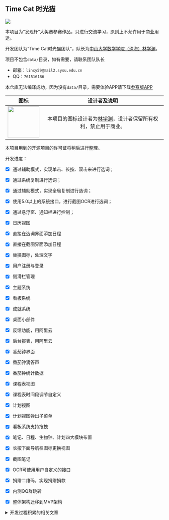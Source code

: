 ## Time Cat 时光猫

![](https://github.com/triline3/timecat/blob/master/app/src/main/res/mipmap-xhdpi/bannar.png?raw=true)

本项目为“发现杯”大奖赛参赛作品，只进行交流学习，原则上不允许用于商业用途。

开发团队为“Time Cat时光猫团队”，队长为[中山大学数学学院（珠海）林学渊](https://github.com/LinXueyuanStdio)。

项目不包含`data/`目录，如有需要，请联系团队队长
  - 邮箱：`linxy59@mail2.sysu.edu.cn`
  - QQ：`761516186`

本仓库无法编译成功，因为没有`data/`目录，需要体验APP请下载[参赛版APP](https://github.com/triline3/timecat/blob/master/app/for_test/release/com.time.cat.apk?raw=true)

| 图标 | 设计者及说明 |
|:---:|:---:|
| <img width="100px" src="https://github.com/triline3/timecat/blob/master/app/src/main/res/mipmap-hdpi/ic_launcher.png?raw=true" /> | 本项目的图标设计者为[林学渊](https://github.com/LinXueyuanStdio)，设计者保留所有权利，禁止用于商业。|

本项目用到的开源项目的许可证将稍后进行整理。

开发进度：

- [x] 通过辅助模式，实现单击、长按、双击来进行选词；
- [x] 通过系统复制进行选词；
- [x] 通过辅助模式，实现全局复制进行选词；
- [x] 使用5.0以上的系统接口，进行截图OCR进行选词；
- [x] 通过悬浮窗、通知栏进行控制；
- [x] 日历视图
- [x] 直接在选词界面添加日程
- [x] 直接在截图界面添加日程
- [x] 替换图标，处理文字
- [x] 用户注册与登录
- [x] 侧滑栏管理
- [x] 主题系统
- [x] 看板系统
- [x] 成就系统
- [x] 桌面小部件
- [x] 反馈功能，用阿里云
- [x] 后台报表，用阿里云
- [x] 番茄钟界面
- [x] 番茄钟滴答声
- [x] 番茄钟统计数据
- [x] 课程表视图
- [x] 课程表时间段调节自定义
- [x] 计划视图
- [x] 计划视图弹出子菜单
- [x] 看板系统支持拖拽
- [x] 笔记、日程、生物钟、计划四大模块布置
- [x] 长按下面导航栏图标更换视图
- [x] 截图笔记
- [x] OCR可使用用户自定义的接口
- [x] 捐赠二维码，实现捐赠捐款
- [x] 内测QQ群跳转
- [x] 整体架构迁移到MVP架构


<details>
  <summary>开发过程积累的相关文章</summary>

[【Android TimeCat】 解决Gradle :Resolve dependencies :classpath的办法](http://xichen.pub/2018/03/06/2018-03-06-Android-TimeCat-%E8%A7%A3%E5%86%B3Gradle-Resolvedependencies-classpath%E7%9A%84%E5%8A%9E%E6%B3%95/)

[【Android TimeCat】 切换软键盘和标签键盘时界面跳动](http://xichen.pub/2018/03/06/2018-03-06-Android-TimeCat-%E5%88%87%E6%8D%A2%E8%BD%AF%E9%94%AE%E7%9B%98%E5%92%8C%E6%A0%87%E7%AD%BE%E9%94%AE%E7%9B%98%E6%97%B6%E7%95%8C%E9%9D%A2%E8%B7%B3%E5%8A%A8/)

[【Android TimeCat】 原地归并排序](http://xichen.pub/2018/03/01/2018-03-01-Android-TimeCat-%E5%8E%9F%E5%9C%B0%E5%BD%92%E5%B9%B6%E6%8E%92%E5%BA%8F/)

[【Android TimeCat】 给刷新按钮添加旋转动画](http://xichen.pub/2018/03/01/2018-03-01-Android-TimeCat-%E7%BB%99%E5%88%B7%E6%96%B0%E6%8C%89%E9%92%AE%E6%B7%BB%E5%8A%A0%E6%97%8B%E8%BD%AC%E5%8A%A8%E7%94%BB/)

[【Android TimeCat】 MVP架构演进](http://xichen.pub/2018/02/28/2018-02-28-Android-TimeCat-MVP%E6%9E%B6%E6%9E%84%E6%BC%94%E8%BF%9B/)

[【Android TimeCat】 RecyclerView的卡顿问题](http://xichen.pub/2018/02/27/2018-02-27-Android-TimeCat-RecyclerView%E7%9A%84%E5%8D%A1%E9%A1%BF%E9%97%AE%E9%A2%98/)

[【Android TimeCat】 当RxJava遇到Retrofit（二）api注解@Path, @Url等](http://xichen.pub/2018/02/26/2018-02-27-Android-TimeCat-%E5%BD%93RxJava%E9%81%87%E5%88%B0Retrofit%EF%BC%88%E4%BA%8C%EF%BC%89api%E6%B3%A8%E8%A7%A3@Path,%20@Url%E7%AD%89/)

[【Android TimeCat】 当RxJava遇到Retrofit（一）Retrofit入门](http://xichen.pub/2018/02/26/2018-02-27-Android-TimeCat-%E5%BD%93RxJava%E9%81%87%E5%88%B0Retrofit%EF%BC%88%E4%B8%80%EF%BC%89Retrofit%E5%85%A5%E9%97%A8/)

[【Android TimeCat】 RxJava的使用（四）线程控制 —— Scheduler](http://xichen.pub/2018/02/26/2018-02-26-Android-TimeCat-RxJava%E7%9A%84%E4%BD%BF%E7%94%A8%EF%BC%88%E5%9B%9B%EF%BC%89%E7%BA%BF%E7%A8%8B%E6%8E%A7%E5%88%B6%20%E2%80%94%E2%80%94%20Scheduler/)

[【Android TimeCat】 RxJava的使用（三）对象转换器——map、flatMap](http://xichen.pub/2018/02/26/2018-02-26-Android-TimeCat-RxJava%E7%9A%84%E4%BD%BF%E7%94%A8%EF%BC%88%E4%B8%89%EF%BC%89%E5%AF%B9%E8%B1%A1%E8%BD%AC%E6%8D%A2%E5%99%A8%E2%80%94%E2%80%94map%E3%80%81flatMap/)

[【Android TimeCat】 RxJava的使用（二）Action](http://xichen.pub/2018/02/26/2018-02-26-Android-TimeCat-RxJava%E7%9A%84%E4%BD%BF%E7%94%A8%EF%BC%88%E4%BA%8C%EF%BC%89Action/)

[【Android TimeCat】 RxJava的使用（一）基本用法](http://xichen.pub/2018/02/26/2018-02-26-Android-TimeCat-RxJava%E7%9A%84%E4%BD%BF%E7%94%A8%EF%BC%88%E4%B8%80%EF%BC%89%E5%9F%BA%E6%9C%AC%E7%94%A8%E6%B3%95/)

[【Android TimeCat】 Android抽象布局——include、merge 、ViewStub](http://xichen.pub/2018/02/26/2018-02-26-Android-TimeCat-Android%E6%8A%BD%E8%B1%A1%E5%B8%83%E5%B1%80%E2%80%94%E2%80%94include%E3%80%81merge%20%E3%80%81ViewStub/)

[【Android TimeCat】 OrmLite框架入门与封装（三）封装](http://xichen.pub/2018/02/26/2018-02-26-Android-TimeCat-OrmLite%E6%A1%86%E6%9E%B6%E5%85%A5%E9%97%A8%E4%B8%8E%E5%B0%81%E8%A3%85%EF%BC%88%E4%B8%89%EF%BC%89%E5%B0%81%E8%A3%85/)

[【Android TimeCat】 OrmLite框架入门与封装（二）高级操作](http://xichen.pub/2018/02/26/2018-02-26-Android-TimeCat-OrmLite%E6%A1%86%E6%9E%B6%E5%85%A5%E9%97%A8%E4%B8%8E%E5%B0%81%E8%A3%85%EF%BC%88%E4%BA%8C%EF%BC%89%E9%AB%98%E7%BA%A7%E6%93%8D%E4%BD%9C/)

[【Android TimeCat】 OrmLite框架入门与封装（一）快速入门](http://xichen.pub/2018/02/26/2018-02-26-Android-TimeCat-OrmLite%E6%A1%86%E6%9E%B6%E5%85%A5%E9%97%A8%E4%B8%8E%E5%B0%81%E8%A3%85%EF%BC%88%E4%B8%80%EF%BC%89%E5%BF%AB%E9%80%9F%E5%85%A5%E9%97%A8/)

[【Android TimeCat】 制作捐赠二维码，实现捐赠收款](http://xichen.pub/2018/02/26/2018-02-26-Android-TimeCat-%E5%88%B6%E4%BD%9C%E6%8D%90%E8%B5%A0%E4%BA%8C%E7%BB%B4%E7%A0%81%EF%BC%8C%E5%AE%9E%E7%8E%B0%E6%8D%90%E8%B5%A0%E6%94%B6%E6%AC%BE/)

[【Android TimeCat】 跳转QQ加群](http://xichen.pub/2018/02/26/2018-02-26-Android-TimeCat-%E8%B7%B3%E8%BD%ACQQ%E5%8A%A0%E7%BE%A4/)

[【Android TimeCat】 Android Studio 高效配置](http://xichen.pub/2018/02/26/2018-02-26-Android-TimeCat-Android%20Studio%E9%AB%98%E6%95%88%E9%85%8D%E7%BD%AE/)

[【Android TimeCat】 Android Studio拾色器](http://xichen.pub/2018/02/26/2018-02-26-Android-TimeCat-Android%20Studio%E6%8B%BE%E8%89%B2%E5%99%A8/)

[【Android TimeCat】 懒加载需求下的BaseFragment封装](http://xichen.pub/2018/02/26/2018-02-26-Android-TimeCat-%E6%87%92%E5%8A%A0%E8%BD%BD%E9%9C%80%E6%B1%82%E4%B8%8B%E7%9A%84BaseFragment%E5%B0%81%E8%A3%85/)

[【Android TimeCat】 Android中使用矢量图（SVG, VectorDrawable）](http://xichen.pub/2018/02/25/2018-02-25-Android-TimeCat-%E4%BD%BF%E7%94%A8%E7%9F%A2%E9%87%8F%E5%9B%BE%EF%BC%88SVG,%20VectorDrawable%EF%BC%89/)

[【Android TimeCat】 Android中用intent传递对象的三种方法](http://xichen.pub/2018/02/25/2018-02-25-Android-TimeCat-Android%E4%B8%AD%E7%94%A8intent%E4%BC%A0%E9%80%92%E5%AF%B9%E8%B1%A1%E7%9A%84%E4%B8%89%E7%A7%8D%E6%96%B9%E6%B3%95/)

[【Android TimeCat】 比较Fragment中获取Context对象的两种方法](http://xichen.pub/2018/02/25/2018-02-25-Android-TimeCat-%E6%AF%94%E8%BE%83Fragment%E4%B8%AD%E8%8E%B7%E5%8F%96Context%E5%AF%B9%E8%B1%A1%E7%9A%84%E4%B8%A4%E7%A7%8D%E6%96%B9%E6%B3%95/)

[【Android TimeCat】 Java 回调及其在项目中的运用](http://xichen.pub/2018/02/25/2018-02-25-Android-TimeCat-java%E5%9B%9E%E8%B0%83%E6%9C%BA%E5%88%B6/)

[【Android TimeCat】快速构建APP BottomNavigationView + ViewPager + Fragment](http://xichen.pub/2018/02/25/2018-02-25-Android-TimeCat-BottomNavigationView+ViewPager+Fragment%E5%BF%AB%E9%80%9F%E6%9E%84%E5%BB%BAApp/)


[开发《全能分词》（又名《锤子Bigbang》）的心路历程](http://www.jianshu.com/p/6e068fca111b)

[通过辅助模式获取点击的文字](http://www.jianshu.com/p/60758b3f2c7c)

[使用辅助服务实现全局复制](http://www.jianshu.com/p/c34cbef4d68e)

[使用辅助服务监听系统按键](http://www.jianshu.com/p/03904692b76b)

[如何通过Xposed框架获取点击的文字](http://www.jianshu.com/p/d7083c6e83bb)

[使用Xposed框架实现全局复制](http://www.jianshu.com/p/9dda421d23e4)

[在onLayout中实现简单的微动效](http://www.jianshu.com/p/93463ab36df9)

[如何使用Android的拖拽接口实现拖拽功能](http://www.jianshu.com/p/5001d0b42e10)

[通过ContentProvider多进程共享SharedPreferences数据](http://www.jianshu.com/p/bdebf741221e)

[Android上如何实现矩形区域截屏](http://www.jianshu.com/p/0462dae4c808)

[Android如何判断NavigationBar是否显示（获取屏幕真实的高度）](http://www.jianshu.com/p/84d951b3f079)

[如何在Bitmap截取任意形状](http://www.jianshu.com/p/d64cf9f69d05)

[4种获取前台应用的方法（肯定有你不知道的）](http://www.jianshu.com/p/a513accd40cd)

[android7.0 通过代码 分享图片到朋友圈](http://www.jianshu.com/p/5b0e0310d93f)

[Android中如何正确的获得所有App列表](http://www.jianshu.com/p/aee07cbb0cae)

[Android的supportV7中默认按钮的颜色设置](http://www.jianshu.com/p/98214d31318d)

[Android沉浸式与SearchView的坑](http://www.jianshu.com/p/f5d6bf2fc634)

[Android中“强制停止”和广播保活的一个小坑](http://www.jianshu.com/p/c632f5de465f)

[Xposed大法好,教你实现ForceTouch炫酷功能](http://www.jianshu.com/p/e7ea5e3bdb47)

[如何实现android炫酷悬浮球菜单](http://www.jianshu.com/p/56abca9fb592)
</details>
